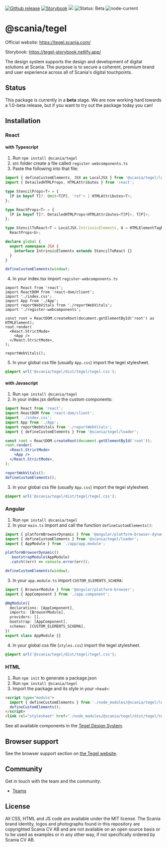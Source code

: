 [![Github release](https://img.shields.io/npm/v/@scania/tegel?color=1081C2)](https://www.npmjs.com/package/@scania/tegel)
[![Storybook](https://img.shields.io/badge/docs-storybook-ff69b4)](https://tegel-storybook.netlify.app/)
![](https://img.shields.io/github/license/scania-digital-design-system/tegel)
![Status: Beta](https://img.shields.io/badge/status-beta-red)
![node-current](https://img.shields.io/node/v/%40scania%2Ftegel)



# @scania/tegel

Official website: https://tegel.scania.com/

Storybook: https://tegel-storybook.netlify.app/

The design system supports the design and development of digital solutions at Scania. The purpose is to secure a coherent, premium brand and user experience across all of Scania's digital touchpoints.

## Status

This package is currently in a **beta** stage. We are now working hard towards a 1.0-beta release, but if you want to try out the package today you can!

## Installation

### React

#### with Typescript

1. Run `npm install @scania/tegel`
2. src folder create a file called `register-webcomponents.ts`
3. Paste the following into that file:

```ts
import { defineCustomElements, JSX as LocalJSX } from '@scania/tegel/loader';
import { DetailedHTMLProps, HTMLAttributes } from 'react';

type StencilProps<T> = {
  [P in keyof T]?: Omit<T[P], 'ref'> | HTMLAttributes<T>;
};

type ReactProps<T> = {
  [P in keyof T]?: DetailedHTMLProps<HTMLAttributes<T[P]>, T[P]>;
};

type StencilToReact<T = LocalJSX.IntrinsicElements, U = HTMLElementTagNameMap> = StencilProps<T> &
  ReactProps<U>;

declare global {
  export namespace JSX {
    interface IntrinsicElements extends StencilToReact {}
  }
}

defineCustomElements(window);
```

4. In your index.tsx import `register-webcomponents.ts`

```tsx
import React from 'react';
import ReactDOM from 'react-dom/client';
import './index.css';
import App from './App';
import reportWebVitals from './reportWebVitals';
import './register-webcomponents';

const root = ReactDOM.createRoot(document.getElementById('root') as HTMLElement);
root.render(
  <React.StrictMode>
    <App />
  </React.StrictMode>,
);

reportWebVitals();
```

5. In your global css file (usually `App.css`) import the tegel stylesheet.

```css
@import url('@scania/tegel/dist/tegel/tegel.css');
```

#### with Javascript

1. Run `npm install @scania/tegel`
2. In your index.jsx define the custom components:

```jsx
import React from 'react';
import ReactDOM from 'react-dom/client';
import './index.css';
import App from './App';
import reportWebVitals from './reportWebVitals';
import { defineCustomElements } from '@scania/tegel/loader';

const root = ReactDOM.createRoot(document.getElementById('root'));
root.render(
  <React.StrictMode>
    <App />
  </React.StrictMode>,
);

reportWebVitals();
defineCustomElements();
```

3. In your global css file (usually `App.css`) import the tegel stylesheet.

```css
@import url('@scania/tegel/dist/tegel/tegel.css');
```

### Angular

1. Run `npm install @scania/tegel`
2. In your `main.ts` import and call the function `defineCustomElements()`:

```ts
import { platformBrowserDynamic } from '@angular/platform-browser-dynamic';
import { defineCustomElements } from '@scania/tegel/loader';
import { AppModule } from './app/app.module';

platformBrowserDynamic()
  .bootstrapModule(AppModule)
  .catch((err) => console.error(err));

defineCustomElements(window);
```

3. In your `app.module.ts` import `CUSTOM_ELEMENTS_SCHEMA`:

```ts
import { BrowserModule } from '@angular/platform-browser';
import { AppComponent } from './app.component';

@NgModule({
  declarations: [AppComponent],
  imports: [BrowserModule],
  providers: [],
  bootstrap: [AppComponent],
  schemas: [CUSTOM_ELEMENTS_SCHEMA],
})
export class AppModule {}
```

4. In your global css file (`styles.css`) import the tegel stylesheet.

```css
@import url('@scania/tegel/dist/tegel/tegel.css');
```

### HTML

1. Run `npm init` to generate a package.json
2. Run `npm install @scania/tegel`
3. Import the package and its style in your `<head>`:

```html
<script type="module">
  import { defineCustomElements } from './node_modules/@scania/tegel/loader/index.es2017.js';
  defineCustomElements();
</script>
<link rel="stylesheet" href="./node_modules/@scania/tegel/dist/tegel/tegel.css" />
```

See all available components in the [Tegel Design System](https://tegel.scania.com/components/overview).

## Browser support

See the browser support section on [the Tegel website](https://tegel.scania.com/development/getting-started-development/introduction#browser-support).

## Community

Get in touch with the team and the community:

- [Teams](https://teams.microsoft.com/l/team/19%3a1257007a64d44c64954acca27a9d4b46%40thread.skype/conversations?groupId=79f9bfeb-73e2-424d-9477-b236191ece5e&tenantId=3bc062e4-ac9d-4c17-b4dd-3aad637ff1ac)

## License

All CSS, HTML and JS code are available under the MIT license. The Scania brand identity, logos and photographs found in this repository are copyrighted Scania CV AB and are not available on an open source basis or to be used as examples or in any other way, if not specifically ordered by Scania CV AB.
